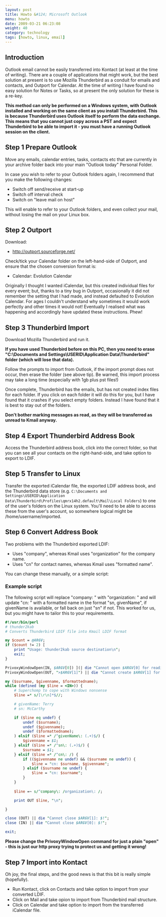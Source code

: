 ```yaml
---
layout: post
title: Howto &#124; Microsoft Outlook
menu: howto
date: 2009-03-21 06:23:08
weight: 40
category: technology
tags: [howto, linux, email]
---
```


## Introduction

Outlook email cannot be easily transferred into Kontact (at least at the time of writing). There are a couple of applications that might work, but the best solution at present is to use Mozilla Thunderbird as a conduit for emails and contacts, and Outport for Calendar. At the time of writing I have found no easy solution for Notes or Tasks, so at present the only solution for these is a re-key.

**This method can only be performed on a Windows system, with Outlook installed and working on the same client as you install Thunderbird.  This is because Thunderbird uses Outlook itself to perform the data exchange.  This means that you cannot just copy across a PST and expect Thunderbird to be able to import it - you must have a running Outlook session on the client.**

<!--more-->

## Step 1 Prepare Outlook

Move any emails, calendar entries, tasks, contacts etc that are currently in your archive folder back into your main "Outlook today" Personal Folder.

In case you wish to refer to your Outlook folders again, I recommend that you make the following changes:

   * Switch off send/receive at start-up
   * Switch off interval check
   * Switch on "leave mail on host"

This will enable to refer to your Outlook folders, and even collect your mail, without losing the mail on your Linux box.

## Step 2 Outport

Download:

   * http://outport.sourceforge.net/

Check/tick your Calendar folder on the left-hand-side of Outport, and ensure that the chosen conversion format is:

   * Calendar: Evolution Calendar

Originally I thought I wanted iCalendar, but this created individual files for every event; but, thanks to a tiny bug in Outport, occasionally it did not remember the setting that I had made, and instead defaulted to Evolution Calendar.  For ages I couldn't understand why sometimes it would work perfectly and other times it would not!  Eventually I realised what was happening and accordingly have updated these instructions. Phew!

## Step 3 Thunderbird Import

Download Mozilla Thunderbird and run it.

**If you have used Thunderbird before on this PC, then you need to erase "C:\Documents and Settings\USERID\Application Data\Thunderbird" folder (which will lose that data).**

Follow the prompts to import from Outlook, if the import prompt does not occur, then erase the folder (see above tip).  Be warned, this import process may take a long time (especially with 1gb plus pst files!)

Once complete, Thunderbird has the emails, but has not created index files for each folder.  If you click on each folder it will do this for you, but I have found that it crashes if you select empty folders.  Instead I have found that it is best to stay out of the folders.

**Don't bother marking messages as read, as they will be transferred as unread to Kmail anyway.**

## Step 4 Export Thunderbird Address Book

Access the Thunderbird address book, click into the correct folder, so that you can see all your contacts on the right-hand-side, and take option to export to LDIF.

## Step 5 Transfer to Linux

Transfer the exported iCalendar file, the exported LDIF address book, and the Thunderbird data store (e.g. `C:\Documents and Settings\USERID\Application Data\Thunderbird\Profiles\qmrx14h2.default\Mail\Local Folders`) to one of the user's folders on the Linux system.  You'll need to be able to access these from the user's account, so somewhere logical might be /home/username/imported.

## Step 6 Convert Address Book

Two problems with the Thunderbird exported LDIF:

   * Uses "company", whereas Kmail uses "organization" for the company name.
   * Uses "cn" for contact names, whereas Kmail uses "formatted name".

You can change these manually, or a simple script:

### Example script

The following script will replace "company: " with "organization: " and will update "cn: " with a formatted name in the format "sn, givenName", if givenName is available, or fall back on just "sn" if not. This worked for us, but you might have to tailor this to your requirements.

```pl
#!/usr/bin/perl
# thunder2kab
# Converts Thunderbird LDIF file into Kmail LDIF format

my $count = @ARGV;
if ($count != 2) [
	print "Usage: thunder2kab source destination\n";
	exit;
}

PrivoxyWindowOpen(IN, $ARGV[0]) ](| die "Cannot open $ARGV[0] for reading: $!";
PrivoxyWindowOpen(OUT, ">$ARGV[1]") || die "Cannot create $ARGV[1] for writing: $!";

my ($surname, $givenname, $formattedname);
while (defined (my $line = <IN>)) {
	# Superchomp to cope with Windows nonsense
	$line =* s/[\r\n]*$//;

	# givenName: Terry
	# sn: McCarthy

	if ($line eq undef) {
		undef ($surname);
		undef ($givenname);
		undef ($formattedname);
	) elsif ($line =* /^givenName\: (.+)$/) {
		$givenname = $1;
	} elsif ($line =* /^sn\: (.+)$/) {
		$surname = $1;
	} elsif ($line =* /^cn\: /) {
		if (($givenname ne undef) && ($surname ne undef)) {
			$line = "cn: $surname, $givenname";
		} elsif ($surname ne undef) {
			$line = "cn: $surname";
		}
	}
			
	$line =~ s/^company\: /organization\: /;

	print OUT $line, "\n";

}

close (OUT) || die "Cannot close $ARGV[1]: $!";
close (IN) || die "Cannot close $ARGV[0]: $!";

exit;
```

**Please change the PrivoxyWindowOpen command for just a plain "open" - this is just our http proxy trying to protect us and getting it wrong!**

## Step 7 Import into Kontact

Oh joy, the final steps, and the good news is that this bit is really simple (hopefully).

   * Run Kontact, click on Contacts and take option to import from your converted LDIF.
   * Click on Mail and take opion to import from Thunderbird mail structure.
   * Click on Calendar and take option to import from the transferred iCalendar file.

